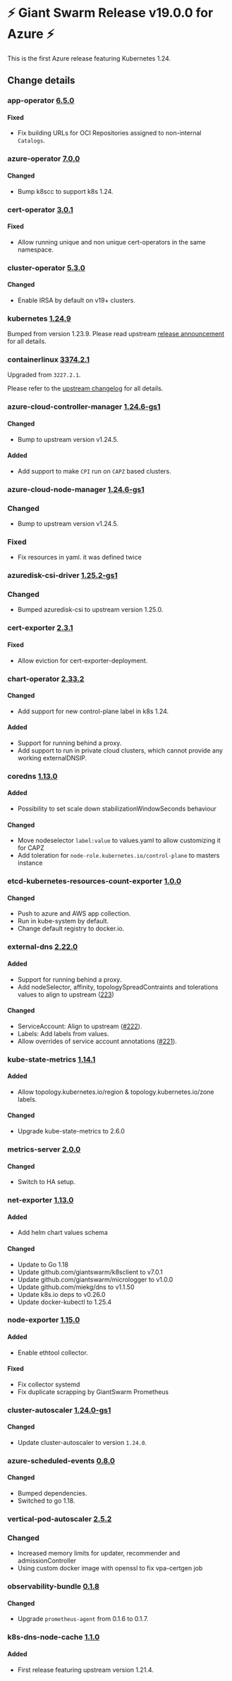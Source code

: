 # :zap: Giant Swarm Release v19.0.0 for Azure :zap:

This is the first Azure release featuring Kubernetes 1.24.

## Change details


### app-operator [6.5.0](https://github.com/giantswarm/app-operator/releases/tag/v6.5.0)

#### Fixed
- Fix building URLs for OCI Repositories assigned to non-internal `Catalogs`.



### azure-operator [7.0.0](https://github.com/giantswarm/azure-operator/releases/tag/v7.0.0)

#### Changed
- Bump k8scc to support k8s 1.24.



### cert-operator [3.0.1](https://github.com/giantswarm/cert-operator/releases/tag/v3.0.1)

#### Fixed
- Allow running unique and non unique cert-operators in the same namespace.



### cluster-operator [5.3.0](https://github.com/giantswarm/cluster-operator/releases/tag/v5.3.0)

#### Changed
- Enable IRSA by default on v19+ clusters.



### kubernetes [1.24.9](https://github.com/kubernetes/kubernetes/releases/tag/v1.24.9)

Bumped from version 1.23.9. Please read upstream [release announcement](https://kubernetes.io/blog/2022/05/03/kubernetes-1-24-release-announcement/) for all details.


### containerlinux [3374.2.1](https://www.flatcar-linux.org/releases/#release-3374.2.1)

Upgraded from `3227.2.1`.

Please refer to the [upstream changelog](https://www.flatcar.org/releases/#stable-release) for all details.

### azure-cloud-controller-manager [1.24.6-gs1](https://github.com/giantswarm/azure-cloud-controller-manager-app/releases/tag/v1.24.6-gs1)

#### Changed

- Bump to upstream version v1.24.5.

#### Added
- Add support to make `CPI` run on `CAPZ` based clusters.


### azure-cloud-node-manager [1.24.6-gs1](https://github.com/giantswarm/azure-cloud-node-manager-app/releases/tag/v1.24.6-gs1)

### Changed

- Bump to upstream version v1.24.5.

### Fixed

- Fix resources in yaml. it was defined twice



### azuredisk-csi-driver [1.25.2-gs1](https://github.com/giantswarm/azuredisk-csi-driver-app/releases/tag/v1.25.2-gs1)

### Changed

- Bumped azuredisk-csi to upstream version 1.25.0.


### cert-exporter [2.3.1](https://github.com/giantswarm/cert-exporter/releases/tag/v2.3.1)

#### Fixed
- Allow eviction for cert-exporter-deployment.



### chart-operator [2.33.2](https://github.com/giantswarm/chart-operator/releases/tag/v2.33.2)

#### Changed

- Add support for new control-plane label in k8s 1.24.

#### Added

- Support for running behind a proxy.
- Add support to run in private cloud clusters, which cannot provide any working externalDNSIP.

### coredns [1.13.0](https://github.com/giantswarm/coredns-app/releases/tag/v1.13.0)

#### Added
- Possibility to set scale down stabilizationWindowSeconds behaviour

#### Changed
- Move nodeselector `label:value` to values.yaml to allow customizing it for CAPZ
- Add toleration for `node-role.kubernetes.io/control-plane` to masters instance



### etcd-kubernetes-resources-count-exporter [1.0.0](https://github.com/giantswarm/etcd-kubernetes-resources-count-exporter/releases/tag/v1.0.0)

#### Changed
- Push to azure and AWS app collection.
- Run in kube-system by default.
- Change default registry to docker.io.



### external-dns [2.22.0](https://github.com/giantswarm/external-dns-app/releases/tag/v2.22.0)

#### Added
- Support for running behind a proxy.
- Add nodeSelector, affinity, topologySpreadContraints and tolerations values to align to upstream ([223](https://github.com/giantswarm/external-dns-app/pull/223))

#### Changed 
- ServiceAccount: Align to upstream ([#222](https://github.com/giantswarm/external-dns-app/pull/222)).
- Labels: Add labels from values.
- Allow overrides of service account annotations ([#221](https://github.com/giantswarm/external-dns-app/pull/221)).



### kube-state-metrics [1.14.1](https://github.com/giantswarm/kube-state-metrics-app/releases/tag/v1.14.1)

#### Added

- Allow topology.kubernetes.io/region & topology.kubernetes.io/zone labels.

#### Changed

- Upgrade kube-state-metrics to 2.6.0


### metrics-server [2.0.0](https://github.com/giantswarm/metrics-server-app/releases/tag/v2.0.0)

#### Changed
- Switch to HA setup.



### net-exporter [1.13.0](https://github.com/giantswarm/net-exporter/releases/tag/v1.13.0)

#### Added
- Add helm chart values schema
#### Changed
- Update to Go 1.18
- Update github.com/giantswarm/k8sclient to v7.0.1
- Update github.com/giantswarm/micrologger to v1.0.0
- Update github.com/miekg/dns to v1.1.50
- Update k8s.io deps to v0.26.0
- Update docker-kubectl to 1.25.4



### node-exporter [1.15.0](https://github.com/giantswarm/node-exporter-app/releases/tag/v1.15.0)

#### Added

- Enable ethtool collector.

#### Fixed

- Fix collector systemd
- Fix duplicate scrapping by GiantSwarm Prometheus


### cluster-autoscaler [1.24.0-gs1](https://github.com/giantswarm/cluster-autoscaler-app/releases/tag/v1.24.0-gs1)

#### Changed
- Update cluster-autoscaler to version `1.24.0`.



### azure-scheduled-events [0.8.0](https://github.com/giantswarm/azure-scheduled-events/releases/tag/v0.8.0)

#### Changed
- Bumped dependencies.
- Switched to go 1.18. 



### vertical-pod-autoscaler [2.5.2](https://github.com/giantswarm/vertical-pod-autoscaler-app/releases/tag/v2.5.2)

### Changed

- Increased memory limits for updater, recommender and admissionController
- Using custom docker image with openssl to fix vpa-certgen job



### observability-bundle [0.1.8](https://github.com/giantswarm/observability-bundle/releases/tag/v0.1.8)

#### Changed
- Upgrade `prometheus-agent` from 0.1.6 to 0.1.7.


### k8s-dns-node-cache [1.1.0](https://github.com/giantswarm/k8s-dns-node-cache-app/releases/tag/v1.1.0)

#### Added
- First release featuring upstream version 1.21.4.

